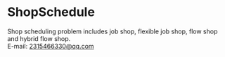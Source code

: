 # ShopSchedule

Shop scheduling problem includes job shop, flexible job shop, flow shop and hybrid flow shop.  
E-mail: 2315466330@qq.com


